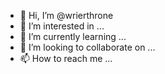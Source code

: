 - 👋 Hi, I’m @wrierthrone
- 👀 I’m interested in ...
- 🌱 I’m currently learning ...
- 💞️ I’m looking to collaborate on ...
- 📫 How to reach me ...

<!---
wrierthrone/wrierthrone is a ✨ special ✨ repository because its `README.md` (this file) appears on your GitHub profile.
You can click the Preview link to take a look at your changes.
--->
